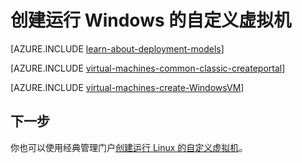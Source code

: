 <properties
	pageTitle="创建自定义 Windows 虚拟机 | Azure"
	description="了解如何从 Azure 经典管理门户使用经典部署模型创建自定义 Windows 虚拟机。"
	services="virtual-machines-windows"
	documentationCenter=""
	authors="cynthn"
	manager="timlt"
	editor="tysonn"
	tags="azure-service-management"/>

<tags
	ms.service="virtual-machines-windows"
	ms.date="04/29/2016"
	wacn.date="06/29/2016"/>

	
# 创建运行 Windows 的自定义虚拟机

[AZURE.INCLUDE [learn-about-deployment-models](../includes/learn-about-deployment-models-classic-include.md)]

[AZURE.INCLUDE [virtual-machines-common-classic-createportal](../includes/virtual-machines-common-classic-createportal.md)]

[AZURE.INCLUDE [virtual-machines-create-WindowsVM](../includes/virtual-machines-create-windowsvm.md)]

## 下一步

你也可以使用经典管理门户[创建运行 Linux 的自定义虚拟机](/documentation/articles/virtual-machines-linux-classic-createportal/)。

<!---HONumber=Mooncake_0215_2016-->